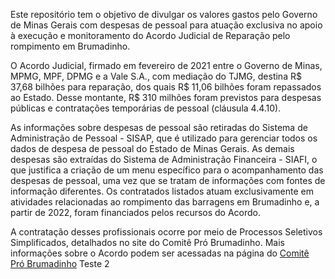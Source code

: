 Este repositório tem o objetivo de divulgar os valores gastos pelo Governo de Minas Gerais com despesas de pessoal para atuação exclusiva no apoio à execução e monitoramento do Acordo Judicial de Reparação pelo rompimento em Brumadinho.

O Acordo Judicial, firmado em fevereiro de 2021 entre o Governo de Minas, MPMG, MPF, DPMG e a Vale S.A., com mediação do TJMG, destina R$ 37,68 bilhões para reparação, dos quais R$ 11,06 bilhões foram repassados ao Estado. Desse montante, R$ 310 milhões foram previstos para despesas públicas e contratações temporárias de pessoal (cláusula 4.4.10).

As informações sobre despesas de pessoal são retiradas do Sistema de Administração de Pessoal - SISAP, que é utilizado para gerenciar todos os dados de despesa de pessoal do Estado de Minas Gerais. As demais despesas são extraídas do Sistema de Administração Financeira - SIAFI, o que justifica a criação de um menu específico para o acompanhamento das despesas de pessoal, uma vez que se tratam de informações com fontes de informação diferentes. Os contratados listados atuam exclusivamente em atividades relacionadas ao rompimento das barragens em Brumadinho e, a partir de 2022, foram financiados pelos recursos do Acordo.

A contratação desses profissionais ocorre por meio de Processos Seletivos Simplificados, detalhados no site do Comitê Pró Brumadinho. Mais informações sobre o Acordo podem ser acessadas na página do [Comitê Pró Brumadinho](https://www.mg.gov.br/pro-brumadinho)
Teste 2
